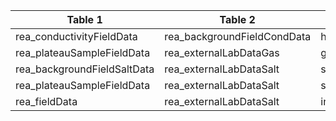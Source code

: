 |Table 1|Table 2|Join by field(s)|
|---------------------------|---------------------------|----------------------|
|rea_conductivityFieldData|rea_backgroundFieldCondData|hoboSampleID|
|rea_plateauSampleFieldData|rea_externalLabDataGas|gasSampleID|
|rea_backgroundFieldSaltData|rea_externalLabDataSalt|saltBackgroundSampleID|
|rea_plateauSampleFieldData|rea_externalLabDataSalt|saltTracerSampleID|
|rea_fieldData|rea_externalLabDataSalt|injectateSampleID|
